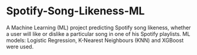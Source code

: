 # Spotify-Song-Likeness-ML
 A Machine Learning (ML) project predicting Spotify song likeness, whether a user will like or dislike a particular song in one of his Spotify playlists. ML models: Logistic Regression, K-Nearest Neighbours (KNN) and XGBoost were used.

